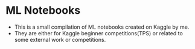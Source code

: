 # ML Notebooks

- This is a small compilation of ML notebooks created on Kaggle by me.
- They are either for Kaggle beginner competitions(TPS) or related to some external work or competitions.